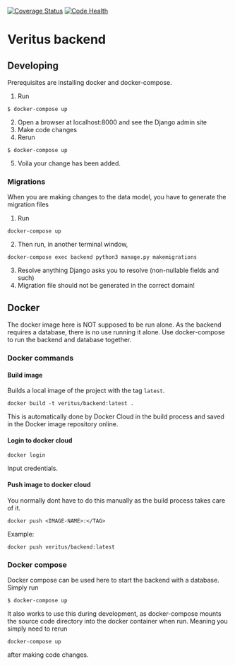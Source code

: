 [![Coverage Status](https://coveralls.io/repos/github/veritus/veritus-backend/badge.svg?branch=master)](https://coveralls.io/github/veritus/veritus-backend?branch=master)
[![Code Health](https://landscape.io/github/veritus/veritus-backend/master/landscape.svg?style=flat)](https://landscape.io/github/veritus/veritus-backend/master)

# Veritus backend

## Developing
Prerequisites are installing docker and docker-compose.

1. Run
```
$ docker-compose up
```
2. Open a browser at localhost:8000 and see the Django admin site
3. Make code changes
4. Rerun
```
$ docker-compose up
```
5. Voila your change has been added.

### Migrations
When you are making changes to the data model, you have to generate the migration files

1. Run
```
docker-compose up
```
2. Then run, in another terminal window,
```
docker-compose exec backend python3 manage.py makemigrations 
```
3. Resolve anything Django asks you to resolve (non-nullable fields and such)
4. Migration file should not be generated in the correct domain!

## Docker
The docker image here is NOT supposed to be run alone. As the backend requires a database, there is no use running it alone. Use docker-compose to run the backend and database together.

### Docker commands
#### Build image
Builds a local image of the project with the tag `latest`. 
```
docker build -t veritus/backend:latest .
```
This is automatically done by Docker Cloud in the build process and saved in the Docker image repository online.

#### Login to docker cloud
```
docker login
```
Input credentials.

#### Push image to docker cloud
You normally dont have to do this manually as the build process takes care of it.
```
docker push <IMAGE-NAME>:</TAG>
```
Example:
```
docker push veritus/backend:latest
```

### Docker compose
Docker compose can be used here to start the backend with a database. Simply run

```
$ docker-compose up
```

It also works to use this during development, as docker-compose mounts the source code directory into the docker container when run. Meaning you simply need to rerun 

```
docker-compose up
``` 
after making code changes.
